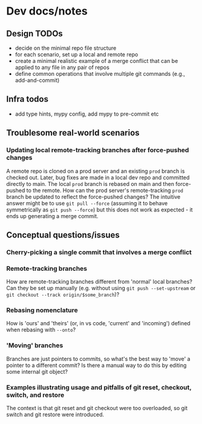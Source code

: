 # Dev docs/notes

## Design TODOs
- decide on the minimal repo file structure
- for each scenario, set up a local and remote repo
- create a minimal realistic example of a merge conflict that can be applied to any file in any pair of repos
- define common operations that involve multiple git commands (e.g., add-and-commit)

## Infra todos
- add type hints, mypy config, add mypy to pre-commit etc


## Troublesome real-world scenarios
### Updating local remote-tracking branches after force-pushed changes
A remote repo is cloned on a prod server and an existing `prod` branch is checked out. Later, bug fixes are made in a local dev repo and committed directly to main. The local `prod` branch is rebased on main and then force-pushed to the remote. How can the prod server's remote-tracking `prod` branch be updated to reflect the force-pushed changes? The intuitive answer might be to use `git pull --force` (assuming it to behave symmetrically as `git push --force`) but this does not work as expected - it ends up generating a merge commit.


## Conceptual questions/issues
### Cherry-picking a single commit that involves a merge conflict

### Remote-tracking branches
How are remote-tracking branches different from 'normal' local branches? Can they be set up manually (e.g. without using `git push --set-upstream` or `git checkout --track origin/$some_branch`)?

### Rebasing nomenclature
How is 'ours' and 'theirs' (or, in vs code, 'current' and 'incoming') defined when rebasing with `--onto`?

### 'Moving' branches
Branches are just pointers to commits, so what's the best way to 'move' a pointer to a different commit? Is there a manual way to do this by editing some internal git object?

### Examples illustrating usage and pitfalls of git reset, checkout, switch, and restore
The context is that git reset and git checkout were too overloaded, so git switch and git restore were introduced.
